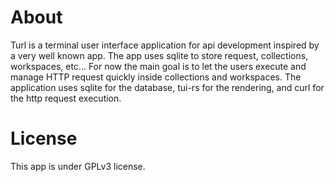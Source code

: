 # About 
Turl is a terminal user interface application for api development inspired by a
very well known app. The app uses sqlite to store request, collections,
workspaces, etc... For now the main goal is to let the users execute and manage
HTTP request quickly inside collections and workspaces. The application uses
sqlite for the database, tui-rs for the rendering, and curl for the http request
execution.

# License 
This app is under GPLv3 license.

